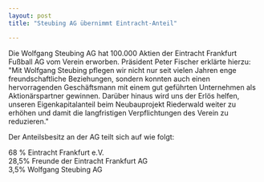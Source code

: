 ```yaml
---
layout: post
title: "Steubing AG übernimmt Eintracht-Anteil"

---
```


Die Wolfgang Steubing AG hat 100.000 Aktien der Eintracht Frankfurt Fußball AG vom Verein erworben. Präsident Peter Fischer erklärte hierzu: "Mit Wolfgang Steubing pflegen wir nicht nur seit vielen Jahren enge freundschaftliche Beziehungen, sondern konnten auch einen hervorragenden Geschäftsmann mit einem gut geführten Unternehmen als Aktionärspartner gewinnen. Darüber hinaus wird uns der Erlös helfen, unseren Eigenkapitalanteil beim Neubauprojekt Riederwald weiter zu erhöhen und damit die langfristigen Verpflichtungen des Verein zu reduzieren."

Der Anteilsbesitz an der AG teilt sich auf wie folgt:

68 % Eintracht Frankfurt e.V.  
28,5% Freunde der Eintracht Frankfurt AG  
3,5% Wolfgang Steubing AG
